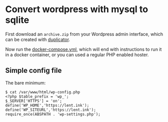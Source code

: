 # Convert wordpress with mysql to sqlite

First download an `archive.zip` from your Wordpress admin interface,
which can be created with [duplicator](https://wordpress.org/plugins/duplicator/).

Now run the [docker-compose.yml](https://github.com/svlentink/dockerfiles/blob/master/svlentink/wordpress-to-sqlite/docker-compose.yml),
which will end with instructions to run it in a docker container,
or you can used a regular PHP enabled hoster.

## Simple config file

The bare minimum:
```
$ cat /var/www/html/wp-config.php 
<?php $table_prefix = 'wp_';
$_SERVER['HTTPS'] = 'on';
define('WP_HOME','https://lent.ink');
define('WP_SITEURL','https://lent.ink');
require_once(ABSPATH . 'wp-settings.php');

```

